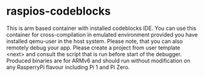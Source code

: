 # raspios-codeblocks
This is arm based container with installed codeblocks IDE. You can use this container for cross-compilation in emulated environment provided you have installed qemu-user in the host system. Please note, that you can also remotely debug your app. Please create a project from user template &lt;next> and consult the script that is run before start of the debugger. Produced binaries are for ARMv6 and should run without modification on any RasperryPi flavour including Pi 1 and Pi Zero.
